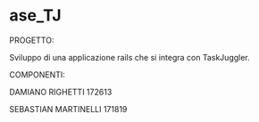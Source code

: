 # ase_TJ

PROGETTO:

Sviluppo di una applicazione rails che si integra con TaskJuggler.

COMPONENTI:

DAMIANO RIGHETTI           172613

SEBASTIAN MARTINELLI       171819


